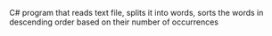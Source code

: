 C# program that reads text file, splits it into words, sorts the words in descending order based on their number of occurrences
